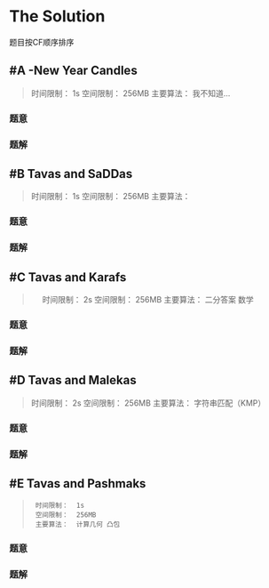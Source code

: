 # The Solution

题目按CF顺序排序


## #A -New Year Candles

> 时间限制：  1s
> 空间限制：  256MB
> 主要算法：  我不知道…

### 题意
### 题解


## #B Tavas and SaDDas

>时间限制：  1s
>空间限制：  256MB
>主要算法：  

### 题意
### 题解


## #C Tavas and Karafs

>      时间限制：  2s
>      空间限制：  256MB
>      主要算法：  二分答案 数学

### 题意
### 题解


## #D Tavas and Malekas

>时间限制：  2s
>空间限制：  256MB
>主要算法：  字符串匹配（KMP）

### 题意
### 题解


## #E Tavas and Pashmaks

>      时间限制：  1s
>      空间限制：  256MB
>      主要算法：  计算几何 凸包

### 题意
### 题解

